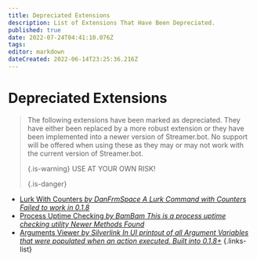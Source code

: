 ```yaml
---
title: Depreciated Extensions
description: List of Extensions That Have Been Depreciated.
published: true
date: 2022-07-24T04:41:10.076Z
tags: 
editor: markdown
dateCreated: 2022-06-14T23:25:36.216Z
---
```


# Depreciated Extensions
> The following extensions have been marked as depreciated.  They have either been replaced by a more robust extension or they have been implemented into a newer version of Streamer.bot. No support will be offered when using these as they may or may not work with the current version of Streamer.bot. 
> 
> {.is-warning}
> USE AT YOUR OWN RISK! 
> 
> {.is-danger}

* [Lurk With Counters *by DanFrmSpace* *A Lurk Command with Counters* *Failed to work in 0.1.8*](/en/depreciated/lurk-command-with-counters)
* [Process Uptime Checking *by BamBam* *This is a process uptime checking utility* *Newer Methods Found*](/en/depreciated/process-uptime-checking)
* [Arguments Viewer *by Silverlink* *In UI printout of all Argument Variables that were populated when an action executed.* *Built into 0.1.8+*](/en/depreciated/arguments-viewer)
{.links-list}